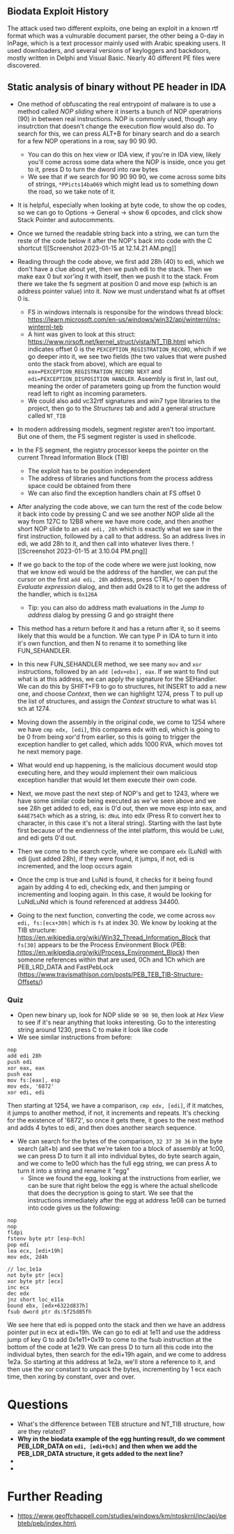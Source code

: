 ## Biodata Exploit History
The attack used two different exploits, one being an exploit in a known rtf format which was a vulnurable document parser, the other being a 0-day in InPage, which is a text processor mainly used with Arabic speaking users. It used downloaders, and several versions of keyloggers and backdoors, mostly written in Delphi and Visual Basic. Nearly 40 different PE files were discovered.

## Static analysis of binary without PE header in IDA
* One method of obfuscating the real entrypoint of malware is to use a method called *NOP sliding* where it inserts a bunch of NOP operatrions (90) in between real instructions. NOP is commonly used, though any insutrction that doesn't change the execution flow would also do. To search for this, we can press ALT+B for binary search and do a search for a few NOP operations in a row, say 90 90 90.
	* You can do this on hex view or IDA view, if you're in IDA view, likely you'll come across some data where the NOP is inside, once you get to it, press D to turn the dword into raw bytes
	* We see that if we search for 90 90 90 90, we come across some bits of strings, `*PPicts14ba069` which might lead us to something down the road, so we take note of it.
* It is helpful, especially when looking at byte code, to show the op codes, so we can go to Options -> General -> show 6 opcodes, and click show Stack Pointer and autocomments.
* Once we turned the readable string back into a string, we can turn the reste of the code below it after the NOP's back into code with the C shortcut
![[Screenshot 2023-01-15 at 12.14.21 AM.png]]
* Reading through the code above, we first add 28h (40) to edi, which we don't have a clue about yet, then we push edi to the stack. Then we make eax 0 but xor'ing it with itself, then we push it to the stack. From there we take the fs segment at position 0 and move esp (which is an address pointer value) into it. Now we must understand what fs at offset 0 is.
	* FS in windows internals is responsibe for the windows thread block: https://learn.microsoft.com/en-us/windows/win32/api/winternl/ns-winternl-teb
	* A hint was given to look at this struct: https://www.nirsoft.net/kernel_struct/vista/NT_TIB.html which indicates offset 0 is the `PEXCEPTION_REGISTRATION_RECORD`, which if we go deeper into it, we see two fields (the two values that were pushed onto the stack from above), which are equal to `eax=PEXCEPTION_REGISTRATION_RECORD NEXT` and `edi=PEXCEPTION_DISPOSITION HANDLER`. Assembly is first in, last out, meaning the order of parameters going up from the function would read left to right as incoming parameters.
	* We could also add vc32rtf signatures and win7 type libraries to the project, then go to the *Structures* tab and add a general structure called `NT_TIB`
* In modern addressing models, segment register aren't too important. But one of them, the FS segment register is used in shellcode. 
* In the FS segment, the registry processor keeps the pointer on the current Thread Information Block (TIB)
	* The exploit has to be position independent
	* The address of libraries and functions from the process address space could be obtained from there
	* We can also find the exception handlers chain at FS offset 0
* After analyzing the code above, we can turn the rest of the code below it back into code by pressing C and we see another NOP slide all the way from 127C to 12B8 where we have more code, and then another short NOP slide to an `add edi, 28h` which is exactly what we saw in the first instruction, followed by a call to that address. So an address lives in edi, we add 28h to it, and then call into whatever lives there.
![[Screenshot 2023-01-15 at 3.10.04 PM.png]]

* If we go back to the top of the code where we were just looking, now that we know edi would be the address of the handler, we can put the cursor on the first `add edi, 28h` address, press CTRL+/ to open the *Evaluate expression* dialog, and then add 0x28 to it to get the address of the handler, which is `0x126A`
	* Tip: you can also do address math evaluations in the *Jump to address* dialog by pressing G and go straight there
* This method has a return before it and has a return after it, so it seems likely that this would be a function. We can type P in IDA to turn it into it's own function, and then N to rename it to something like FUN_SEHANDLER.
* In this new FUN_SEHANDLER method, we see many `mov` and `xor` instructions, followed by an `add [edx+ebx], eax`. If we want to find out what is at this address, we can apply the signature for the SEHandler. We can do this by SHIFT+F9 to go to structures, hit INSERT to add a new one, and choose *Context*, then we can highlight 1274, press T to pull up the list of structures, and assign the *Context* structure to what was `bl 9Ch` at 1274.
* Moving down the assembly in the original code, we come to 1254 where we have `cmp edx, [edi]`, this compares edx with edi, which is going to be 0 from being xor'd from earlier, so this is going to trigger the exception handler to get called, which adds 1000 RVA, which moves tot he next memory page.
* What would end up happening, is the malicious document would  stop executing here, and they would implement their own malicious exception handler that would let them execute their own code.
* Next, we move past the next step of NOP's and get to 1243, where we have some similar code being executed as we've seen above and we see 28h get added to edi, eax is 0'd out, then we move esp into eax, and `644E754Ch` which as a string, is:  `dNuL` into edx (Press R to convert hex to character, in this case it's not a literal string). Starting with the last byte first because of the endienness of the intel platform, this would be `LuNd`, and edi gets 0'd out.
* Then we come to the search cycle, where we compare `edx` (LuNd) with edi (just added 28h), if they were found, it jumps, if not, edi is incremented, and the loop occurs again
* Once the cmp is true and LuNd is found, it checks for it being found again by adding 4 to edi, checking edx, and then jumping or incrementing and looping again. In this case, it would be looking for LuNdLuNd which is found referenced at address 34400.
* Going to the next function, converting the code, we come across `mov edi, fs:[ecx+30h]` which is `fs` at index 30. We know by looking at the TIB structure: https://en.wikipedia.org/wiki/Win32_Thread_Information_Block that `fs[30]` appears to be the Process Environment Block (PEB: https://en.wikipedia.org/wiki/Process_Environment_Block) then someone references within that are used, 0Ch and 1Ch which are PEB_LRD_DATA and FastPebLock (https://www.travismathison.com/posts/PEB_TEB_TIB-Structure-Offsets/)

### Quiz
* Open new binary up, look for NOP slide `90 90 90`, then look at *Hex View* to see if it's near anything that looks interesting. Go to the interesting string around 1230, press C to make it look like code
* We see similar instructions from before:
```
nop
add edi 28h
push edi
xor eax, eax
push eax
mov fs:[eax], esp
mov edx, '6872'
xor edi, edi
```
Then starting at 1254, we have a comparison, `cmp edx, [edi]`, if it matches, it jumps to another method, if not, it increments and repeats. It's checking for the existence of '6872', so once it gets there, it goes to the next method and adds 4 bytes to edi, and then does another search sequence.
* We can search for the bytes of the comparison, `32 37 38 36` in the byte search (alt+b) and see that we're taken too a block of assembly at 1c00, we can press D to turn it all into individual bytes, do byte search again, and we come to 1e00 which has the full egg string, we can press A to turn it into a string and rename it "egg"
	* Since we found the egg, looking at the instructions from earlier, we can be sure that right below the egg is where the actual shellcode that does the decryption is going to start. We see that the instructions immediately after the egg at address 1e08 can be turned into code gives us the following:
```
nop
nop
fldpi
fstenv byte ptr [esp-0ch]
pop edi
lea ecx, [edi+19h]
mov edx, 2d4h

// loc_1e1a
not byte ptr [ecx]
xor byte ptr [ecx]
inc ecx
dec edx
jnz short loc_e11a
bound ebx, [edx+6322d837h]
fsub dword ptr ds:5f25d85fh
```
We see here that edi is popped onto the stack and then we have an address pointer put in ecx at edi+19h. We can go to edi at 1e11 and use the address jump of key G to add 0x1e11+0x19 to come to the fsub instruction at the bottom of the code at 1e29. We can press D to turn all this code into the individual bytes, then search for the edi+19h again, and we come to address 1e2a. So starting at this address at 1e2a, we'll store a reference to it, and then use the xor constant to unpack the bytes, incrementing by 1 ecx each time, then xoring by constant, over and  over.


# Questions
* What's the difference between TEB structure and NT_TIB structure, how are they related?
* **Why in the biodata example of the egg hunting result, do we comment PEB_LDR_DATA on `edi, [edi+0ch]` and then when we add the PEB_LDR_DATA structure, it gets added to the next line?**
* 
* 

# Further Reading
* https://www.geoffchappell.com/studies/windows/km/ntoskrnl/inc/api/pebteb/peb/index.htm\